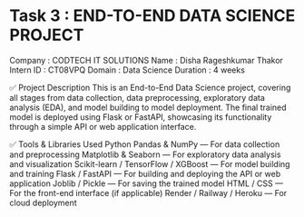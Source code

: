 # Task 3 : END-TO-END DATA SCIENCE PROJECT
Company : CODTECH IT SOLUTIONS Name : Disha Rageshkumar Thakor Intern ID : CT08VPQ Domain : Data Science Duration : 4 weeks

✅ Project Description
This is an End-to-End Data Science project, covering all stages from data collection, data preprocessing, exploratory data analysis (EDA), and model building to model deployment. The final trained model is deployed using Flask or FastAPI, showcasing its functionality through a simple API or web application interface.

✅ Tools & Libraries Used
Python
  Pandas & NumPy — For data collection and preprocessing
  Matplotlib & Seaborn — For exploratory data analysis and visualization
  Scikit-learn / TensorFlow / XGBoost — For model building and training
  Flask / FastAPI — For building and deploying the API or web application
  Joblib / Pickle — For saving the trained model
  HTML / CSS — For the front-end interface (if applicable)
  Render / Railway / Heroku — For cloud deployment

